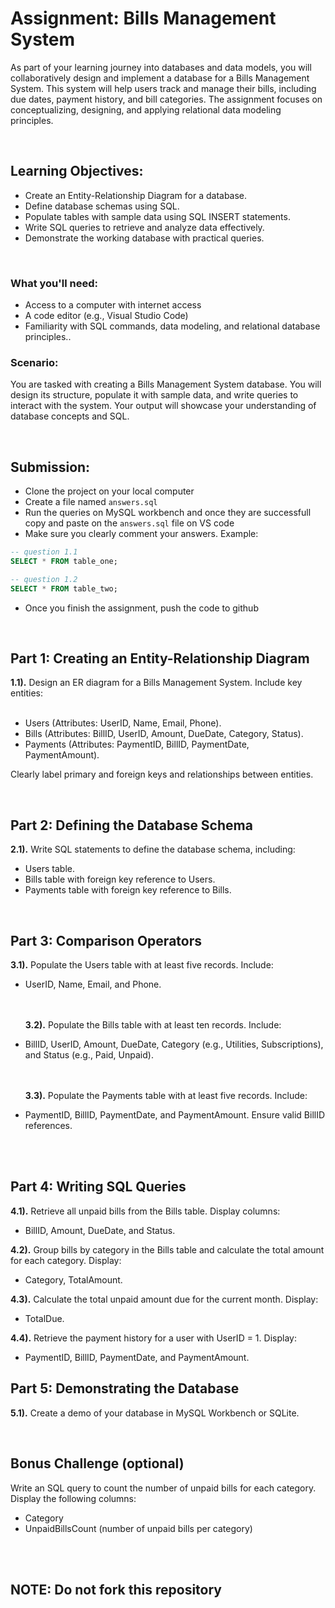 # Assignment: Bills Management System
As part of your learning journey into databases and data models, you will collaboratively design and implement a database for a Bills Management System. This system will help users track and manage their bills, including due dates, payment history, and bill categories. The assignment focuses on conceptualizing, designing, and applying relational data modeling principles.

<br/>

## Learning Objectives:
- Create an Entity-Relationship Diagram for a database.
- Define database schemas using SQL.
- Populate tables with sample data using SQL INSERT statements.
- Write SQL queries to retrieve and analyze data effectively.
- Demonstrate the working database with practical queries.


<br/>

### What you'll need:
- Access to a computer with internet access
- A code editor (e.g., Visual Studio Code)
- Familiarity with SQL commands, data modeling, and relational database principles..

### Scenario:
You are tasked with creating a Bills Management System database. You will design its structure, populate it with sample data, and write queries to interact with the system. Your output will showcase your understanding of database concepts and SQL.

<br/>

## Submission:
- Clone the project on your local computer
- Create a file named ```answers.sql```
- Run the queries on MySQL workbench and once they are successfull copy and paste on the ```answers.sql``` file on VS code
- Make sure you clearly comment your answers. Example:
```sql
-- question 1.1
SELECT * FROM table_one;

-- question 1.2
SELECT * FROM table_two;
```
- Once you finish the assignment, push the code to github

<br/>

## Part 1: Creating an Entity-Relationship Diagram
**1.1).** Design an ER diagram for a Bills Management System. Include key entities: <br/><br/>
  - Users (Attributes: UserID, Name, Email, Phone).
  - Bills (Attributes: BillID, UserID, Amount, DueDate, Category, Status).
  - Payments (Attributes: PaymentID, BillID, PaymentDate, PaymentAmount). <br/>

Clearly label primary and foreign keys and relationships between entities.


<br/>

## Part 2: Defining the Database Schema
**2.1).** Write SQL statements to define the database schema, including:  <br/>
  - Users table.
  - Bills table with foreign key reference to Users.
  - Payments table with foreign key reference to Bills.

<br/>

## Part 3: Comparison Operators
**3.1).** Populate the Users table with at least five records. Include:  <br/>
   - UserID, Name, Email, and Phone.

     <br/> <br/>
**3.2).** Populate the Bills table with at least ten records. Include:  <br/>
   - BillID, UserID, Amount, DueDate, Category (e.g., Utilities, Subscriptions), and Status (e.g., Paid, Unpaid).

      <br/> <br/>
**3.3).** Populate the Payments table with at least five records. Include:  <br/>
   - PaymentID, BillID, PaymentDate, and PaymentAmount. Ensure valid BillID references.

      <br/> <br/>

## Part 4: Writing SQL Queries
**4.1).**  Retrieve all unpaid bills from the Bills table. Display columns: <br/>
   - BillID, Amount, DueDate, and Status.
      <br/>
      
**4.2).** Group bills by category in the Bills table and calculate the total amount for each category. Display: <br/>
  -  Category, TotalAmount.
      <br/> 
      
**4.3).** Calculate the total unpaid amount due for the current month. Display: <br/>
  -  TotalDue.
      <br/> 
      
**4.4).** Retrieve the payment history for a user with UserID = 1. Display: <br/>
 -  PaymentID, BillID, PaymentDate, and PaymentAmount.
      <br/>

      
## Part 5: Demonstrating the Database
**5.1).** Create a demo of your database in MySQL Workbench or SQLite.
<br/>


<br/>

## Bonus Challenge (optional)
Write an SQL query to count the number of unpaid bills for each category.
Display the following columns: <br/>
 - Category
 - UnpaidBillsCount (number of unpaid bills per category)

<br/><br/>
## NOTE: Do not fork this repository
